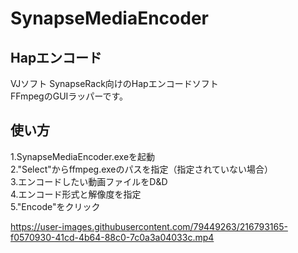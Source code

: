 # SynapseMediaEncoder

## Hapエンコード
VJソフト SynapseRack向けのHapエンコードソフト  
FFmpegのGUIラッパーです。

## 使い方
1.SynapseMediaEncoder.exeを起動  
2."Select"からffmpeg.exeのパスを指定（指定されていない場合）  
3.エンコードしたい動画ファイルをD&D  
4.エンコード形式と解像度を指定  
5."Encode"をクリック  

https://user-images.githubusercontent.com/79449263/216793165-f0570930-41cd-4b64-88c0-7c0a3a04033c.mp4

